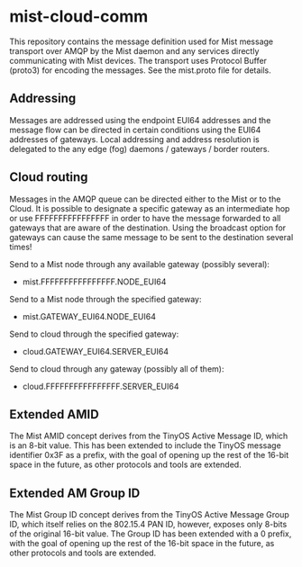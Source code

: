# mist-cloud-comm

This repository contains the message definition used for Mist message
transport over AMQP by the Mist daemon and any services directly
communicating with Mist devices. The transport uses Protocol Buffer
(proto3) for encoding the messages. See the mist.proto file for details.

## Addressing

Messages are addressed using the endpoint EUI64 addresses and the
message flow can be directed in certain conditions using the
EUI64 addresses of gateways. Local addressing and address resolution
is delegated to the any edge (fog) daemons / gateways / border routers.

## Cloud routing

Messages in the AMQP queue can be directed either to the Mist or to the Cloud.
It is possible to designate a specific gateway as an intermediate hop or
use FFFFFFFFFFFFFFFF in order to have the message forwarded to all gateways
that are aware of the destination. Using the broadcast option for gateways can
cause the same message to be sent to the destination several times!

Send to a Mist node through any available gateway (possibly several):
  * mist.FFFFFFFFFFFFFFFF.NODE_EUI64

Send to a Mist node through the specified gateway:
  * mist.GATEWAY_EUI64.NODE_EUI64

Send to cloud through the specified gateway:
  * cloud.GATEWAY_EUI64.SERVER_EUI64

Send to cloud through any gateway (possibly all of them):
  * cloud.FFFFFFFFFFFFFFFF.SERVER_EUI64

## Extended AMID

The Mist AMID concept derives from the TinyOS Active Message ID, which
is an 8-bit value. This has been extended to include the TinyOS message
identifier 0x3F as a prefix, with the goal of opening up the rest of
the 16-bit space in the future, as other protocols and tools are extended.

## Extended AM Group ID

The Mist Group ID concept derives from the TinyOS Active Message Group ID,
which itself relies on the 802.15.4 PAN ID, however, exposes only 8-bits
of the original 16-bit value. The Group ID has been extended with a 0 prefix,
with the goal of opening up the rest of the 16-bit space in the future,
as other protocols and tools are extended.
